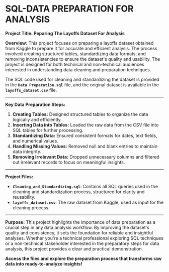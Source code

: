 # SQL-DATA PREPARATION FOR ANALYSIS
**Project Title: Peparing The Layoffs Dataset For Analysis**

**Overview:**
This project focuses on preparing a layoffs dataset obtained from Kaggle to prepare it for accurate and efficient analysis. The process involved creating structured tables, standardizing data formats, and removing inconsistencies to ensure the dataset's quality and usability. The project is designed for both technical and non-technical audiences interested in understanding data cleaning and preparation techniques.

The SQL code used for cleaning and standardizing the dataset is provided in the **`Data Preparation.sql`** file, and the original dataset is available in the **`layoffs_dataset.csv`** file.

---

**Key Data Preparation Steps:**
1. **Creating Tables:** Designed structured tables to organize the data logically and efficiently.
2. **Inserting Data into Tables:** Loaded the raw data from the CSV file into SQL tables for further processing.
3. **Standardizing Data:** Ensured consistent formats for dates, text fields, and numerical values.
4. **Handling Missing Values:** Removed null and blank entries to maintain data integrity.
5. **Removing Irrelevant Data:** Dropped unnecessary columns and filtered out irrelevant records to focus on meaningful insights.

---

**Project Files:**
- **`Cleaning_and_Standardizing.sql`**: Contains all SQL queries used in the cleaning and standardization process, structured for clarity and reusability.
- **`layoffs_dataset.csv`**: The raw dataset from Kaggle, used as input for the cleaning process.

---

**Purpose:**
This project highlights the importance of data preparation as a crucial step in any data analysis workflow. By improving the dataset's quality and consistency, it sets the foundation for reliable and insightful analyses. Whether you're a technical professional exploring SQL techniques or a non-technical stakeholder interested in the preparatory steps for data analysis, this project provides a clear and practical demonstration.

**Access the files and explore the preparation process that transforms raw data into ready-to-analyze insights!**


